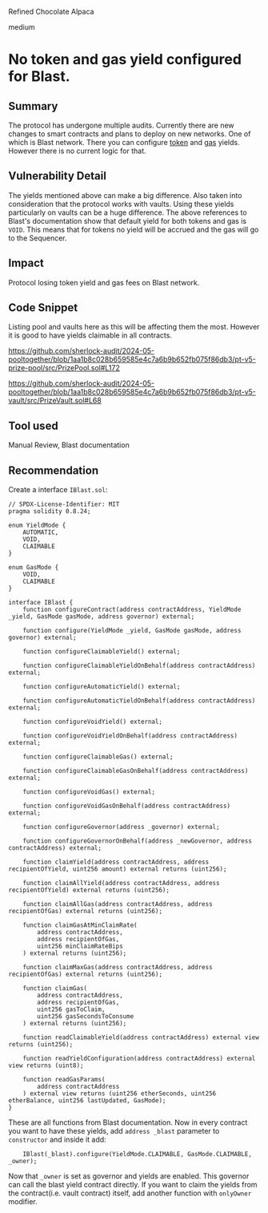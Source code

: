 Refined Chocolate Alpaca

medium

# No token and gas yield configured for Blast.

## Summary
The protocol has undergone multiple audits. Currently there are new changes to smart contracts and plans to deploy on new networks. One of which is Blast network. There you can configure [token](https://docs.blast.io/building/guides/eth-yield) and [gas](https://docs.blast.io/building/guides/gas-fees) yields. However there is no current logic for that.

## Vulnerability Detail
The yields mentioned above can make a big difference. Also taken into consideration that the protocol works with vaults. Using these yields particularly on vaults can be a huge difference. The above references to Blast's documentation show that default yield for both tokens and gas is `VOID`. This means that for tokens no yield will be accrued and the gas will go to the Sequencer.

## Impact
Protocol losing token yield and gas fees on Blast network.

## Code Snippet
Listing pool and vaults here as this will be affecting them the most. However it is good to have yields claimable in all contracts.

https://github.com/sherlock-audit/2024-05-pooltogether/blob/1aa1b8c028b659585e4c7a6b9b652fb075f86db3/pt-v5-prize-pool/src/PrizePool.sol#L172

https://github.com/sherlock-audit/2024-05-pooltogether/blob/1aa1b8c028b659585e4c7a6b9b652fb075f86db3/pt-v5-vault/src/PrizeVault.sol#L68

## Tool used
Manual Review, Blast documentation

## Recommendation
Create a interface `IBlast.sol`:

```solidity
// SPDX-License-Identifier: MIT
pragma solidity 0.8.24;

enum YieldMode {
    AUTOMATIC,
    VOID,
    CLAIMABLE
}

enum GasMode {
    VOID,
    CLAIMABLE
}

interface IBlast {
    function configureContract(address contractAddress, YieldMode _yield, GasMode gasMode, address governor) external;

    function configure(YieldMode _yield, GasMode gasMode, address governor) external;

    function configureClaimableYield() external;

    function configureClaimableYieldOnBehalf(address contractAddress) external;

    function configureAutomaticYield() external;

    function configureAutomaticYieldOnBehalf(address contractAddress) external;

    function configureVoidYield() external;

    function configureVoidYieldOnBehalf(address contractAddress) external;

    function configureClaimableGas() external;

    function configureClaimableGasOnBehalf(address contractAddress) external;

    function configureVoidGas() external;

    function configureVoidGasOnBehalf(address contractAddress) external;

    function configureGovernor(address _governor) external;

    function configureGovernorOnBehalf(address _newGovernor, address contractAddress) external;

    function claimYield(address contractAddress, address recipientOfYield, uint256 amount) external returns (uint256);

    function claimAllYield(address contractAddress, address recipientOfYield) external returns (uint256);

    function claimAllGas(address contractAddress, address recipientOfGas) external returns (uint256);

    function claimGasAtMinClaimRate(
        address contractAddress,
        address recipientOfGas,
        uint256 minClaimRateBips
    ) external returns (uint256);

    function claimMaxGas(address contractAddress, address recipientOfGas) external returns (uint256);

    function claimGas(
        address contractAddress,
        address recipientOfGas,
        uint256 gasToClaim,
        uint256 gasSecondsToConsume
    ) external returns (uint256);

    function readClaimableYield(address contractAddress) external view returns (uint256);

    function readYieldConfiguration(address contractAddress) external view returns (uint8);

    function readGasParams(
        address contractAddress
    ) external view returns (uint256 etherSeconds, uint256 etherBalance, uint256 lastUpdated, GasMode);
}
```

These are all functions from Blast documentation. Now in every contract you want to have these yields, add `address _blast` parameter to `constructor` and inside it add:

```solidity
    IBlast(_blast).configure(YieldMode.CLAIMABLE, GasMode.CLAIMABLE, _owner);
```

Now that `_owner` is set as governor and yields are enabled. This governor can call the blast yield contract directly. If you want to claim the yields from the contract(i.e. vault contract) itself, add another function with `onlyOwner` modifier.
